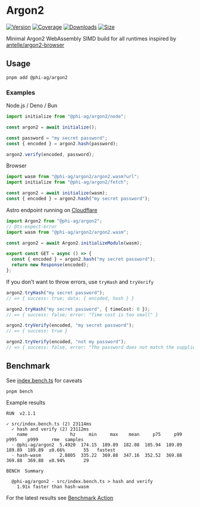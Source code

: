 # Argon2

[![Version](https://img.shields.io/npm/v/%40phi-ag%2Fargon2?style=for-the-badge&color=blue)](https://www.npmjs.com/package/@phi-ag/argon2)
[![Coverage](https://img.shields.io/codecov/c/github/phi-ag/argon2?style=for-the-badge)](https://app.codecov.io/github/phi-ag/argon2)
[![Downloads](https://img.shields.io/npm/d18m/%40phi-ag%2Fargon2?style=for-the-badge)](https://www.npmjs.com/package/@phi-ag/argon2)
[![Size](https://img.shields.io/npm/unpacked-size/%40phi-ag%2Fargon2?style=for-the-badge&label=size&color=lightgray)](https://www.npmjs.com/package/@phi-ag/argon2)

Minimal Argon2 WebAssembly SIMD build for all runtimes inspired by [antelle/argon2-browser](https://github.com/antelle/argon2-browser)

## Usage

    pnpm add @phi-ag/argon2

### Examples

Node.js / Deno / Bun

```ts
import initialize from "@phi-ag/argon2/node";

const argon2 = await initialize();

const password = "my secret password";
const { encoded } = argon2.hash(password);

argon2.verify(encoded, password);
```

Browser

```ts
import wasm from "@phi-ag/argon2/argon2.wasm?url";
import initialize from "@phi-ag/argon2/fetch";

const argon2 = await initialize(wasm);
const { encoded } = argon2.hash("my secret password");
```

Astro endpoint running on [Cloudflare](https://developers.cloudflare.com/workers/runtime-apis/webassembly/javascript/#use-from-javascript)

```ts
import Argon2 from "@phi-ag/argon2";
// @ts-expect-error
import wasm from "@phi-ag/argon2/argon2.wasm";

const argon2 = await Argon2.initializeModule(wasm);

export const GET = async () => {
  const { encoded } = argon2.hash("my secret password");
  return new Response(encoded);
};
```

If you don't want to throw errors, use `tryHash` and `tryVerify`

```ts
argon2.tryHash("my secret password");
// => { success: true; data: { encoded, hash } }

argon2.tryHash("my secret password", { timeCost: 0 });
// => { success: false; error: "Time cost is too small" }

argon2.tryVerify(encoded, "my secret password");
// => { success: true }

argon2.tryVerify(encoded, "not my password");
// => { success: false, error: "The password does not match the supplied hash" }
```

## Benchmark

See [index.bench.ts](src/index.bench.ts) for caveats

    pnpm bench

Example results

    RUN  v2.1.1

    ✓ src/index.bench.ts (2) 23114ms
      ✓ hash and verify (2) 23112ms
        name                hz     min     max    mean     p75     p99    p995    p999     rme  samples
      · @phi-ag/argon2  5.4920  174.15  189.89  182.08  185.94  189.89  189.89  189.89  ±0.66%       55   fastest
      · hash-wasm       2.8805  335.22  369.88  347.16  352.52  369.88  369.88  369.88  ±0.94%       29

    BENCH  Summary

      @phi-ag/argon2 - src/index.bench.ts > hash and verify
        1.91x faster than hash-wasm

For the latest results see [Benchmark Action](https://github.com/phi-ag/argon2/actions/workflows/bench.yml)
